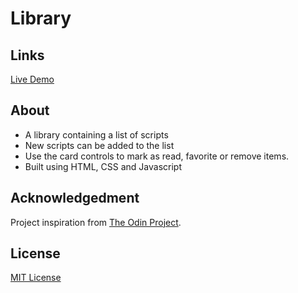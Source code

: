 # Library

## Links

[Live Demo](https://spykernz.github.io/odin-library/)

## About

- A library containing a list of scripts
- New scripts can be added to the list
- Use the card controls to mark as read, favorite or remove items.
- Built using HTML, CSS and Javascript

## Acknowledgedment

Project inspiration from [The Odin Project](https://www.theodinproject.com).

## License

[MIT License](https://opensource.org/licenses/MIT)
